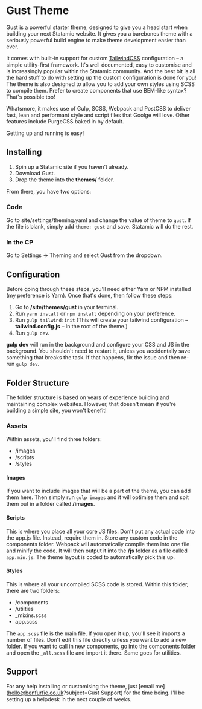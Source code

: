 # Gust Theme

Gust is a powerful starter theme, designed to give you a head start when building your next Statamic website. It gives you a barebones theme with a seriously powerful build engine to make theme development easier than ever.

It comes with built-in support for custom [TailwindCSS](https://tailwindcss.com) configuration – a simple utility-first framework. It's well documented, easy to customise and is increasingly popular within the Statamic community. And the best bit is all the hard stuff to do with setting up the custom configuration is done for you! The theme is also designed to allow you to add your own styles using SCSS to compile them. Prefer to create components that use BEM-like syntax? That's possible too!

Whatsmore, it makes use of Gulp, SCSS, Webpack and PostCSS to deliver fast, lean and performant style and script files that Goolge will love. Other features include PurgeCSS baked in by default.

Getting up and running is easy!

## Installing

1. Spin up a Statamic site if you haven't already.
2. Download Gust.
3. Drop the theme into the **themes/** folder.

From there, you have two options:

### Code

Go to site/settings/theming.yaml and change the value of theme to `gust`. If the file is blank, simply add `theme: gust` and save. Statamic will do the rest.

### In the CP

Go to Settings -> Theming and select Gust from the dropdown.

## Configuration

Before going through these steps, you'll need either Yarn or NPM installed (my preference is Yarn). Once that's done, then follow these steps:

1. Go to **/site/themes/gust** in your terminal.
2. Run `yarn install` or `npm install` depending on your preference.
3. Run `gulp tailwind:init` (This will create your tailwind configuration – **tailwind.config.js** – in the root of the theme.)
4. Run `gulp dev`.

**gulp dev** will run in the background and configure your CSS and JS in the background. You shouldn't need to restart it, unless you accidentally save something that breaks the task. If that happens, fix the issue and then re-run `gulp dev`.

## Folder Structure

The folder structure is based on years of experience building and maintaining complex websites. However, that doesn't mean if you're building a simple site, you won't benefit!

### Assets

Within assets, you'll find three folders:

- /images
- /scripts
- /styles

#### Images
If you want to include images that will be a part of the theme, you can add them here. Then simply run `gulp images` and it will optimise them and spit them out in a folder called **/images**.

#### Scripts
This is where you place all your core JS files. Don't put any actual code into the app.js file. Instead, require them in. Store any custom code in the components folder. Webpack will automatically compile them into one file and minify the code. It will then output it into the **/js** folder as a file called `app.min.js`. The theme layout is coded to automatically pick this up.

#### Styles
This is where all your uncompiled SCSS code is stored. Within this folder, there are two folders:

- /components
- /utilties
- _mixins.scss
- app.scss

The `app.scss` file is the main file. If you open it up, you'll see it imports a number of files. Don't edit this file directly unless you want to add a new folder. If you want to call in new components, go into the components folder and open the `_all.scss` file and import it there. Same goes for utilities.

## Support
For any help installing or customising the theme, just [email me](hello@benfurfie.co.uk?subject=Gust Support) for the time being. I'll be setting up a helpdesk in the next couple of weeks.